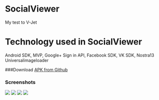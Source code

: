 # SocialViewer
My test to V-Jet

# Technology used in SocialViewer
Android SDK, MVP, Google+ Sign in API, Facebook SDK, VK SDK, Nostra13 Universalimageloader 


###Download
[APK from Github](https://github.com/SergeyBurlaka/SocialViewer/blob/master/APK/SocialViewer.apk)  

### Screenshots

<img src="https://github.com/SergeyBurlaka/SocialViewer/blob/master/IMG/Screenshot_2016-08-30-13-54-33.jpg" >
<img src="https://github.com/SergeyBurlaka/SocialViewer/blob/master/IMG/Screenshot_2016-08-30-14-29-44.png" >
<img src="https://github.com/SergeyBurlaka/SocialViewer/blob/master/IMG/Screenshot_2016-08-30-13-54-49.jpg">
<img src="https://github.com/SergeyBurlaka/SocialViewer/blob/master/IMG/Screenshot_2016-08-30-13-54-44.jpg">
